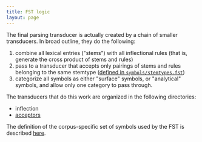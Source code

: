 ```yaml
---
title: FST logic
layout: page
---
```



The final parsing transducer is actually created by a chain of smaller transducers.  In broad outline, they do the following:

1. combine all lexical entries ("stems") with all inflectional rules (that is, generate the cross product of stems and rules)
2. pass to a transducer that accepts only pairings of stems and rules belonging to the same  stemtype ([defined in `symbols/stemtypes.fst`](../FST-symbols))
3. categorize all symbols as either "surface" symbols, or "analytical" symbols, and allow only one category to pass through.




The transducers that do this work are organized in the following directories:


- inflection
- [acceptors](Acceptors)


The definition of the corpus-specific set of symbols used by the FST is described [here](FST-symbols).

